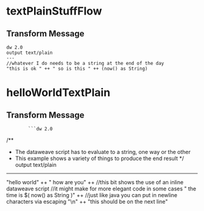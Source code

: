 # textPlainStuffFlow
## Transform Message
```
dw 2.0
output text/plain 
---
//whatever I do needs to be a string at the end of the day
"this is ok " ++ " so is this " ++ (now() as String)
```

# helloWorldTextPlain
## Transform Message
			```dw 2.0
/**
 * The dataweave script has to evaluate to a string, one way or the other
 * This example shows a variety of things to produce the end result
 */
output text/plain
---
"hello world" ++ 
" how are you" ++ 
//this bit shows the use of an inline dataweave script
//it might make for more elegant code in some cases
" the time is $( now() as String )" ++ 
//just like java you can put in newline characters via escaping
"\n" ++ 
"this should be on the next line"
```